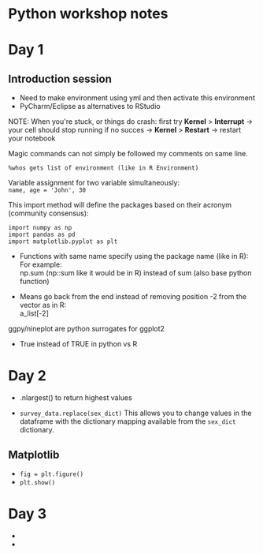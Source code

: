 # Python workshop notes

# Day 1
## Introduction session  

* Need to make environment using yml and then activate this environment
* PyCharm/Eclipse as alternatives to RStudio

NOTE: When you're stuck, or things do crash:
first try **Kernel** > **Interrupt** -> your cell should stop running
if no succes -> **Kernel** > **Restart** -> restart your notebook

Magic commands can not simply be followed my comments on same line.

`%whos gets list of environment (like in R Environment)`

Variable assignment for two variable simultaneously:  
`name, age = 'John', 30`

This import method will define the packages based on their acronym (community consensus):  
```
import numpy as np
import pandas as pd
import matplotlib.pyplot as plt
```

* Functions with same name specify using the package name (like in R):
For example:  
np.sum (np::sum like it would be in R)
instead of 
sum (also base python function)

* Means go back from the end instead of removing position -2 from the vector as in R:  
a_list[-2]

ggpy/nineplot are python surrogates for ggplot2

* True instead of TRUE in python vs R

# Day 2  

* .nlargest() to return highest values

* `survey_data.replace(sex_dict)` This allows you to change values in the dataframe with the dictionary mapping available from the `sex_dict` dictionary.

## Matplotlib
* `fig = plt.figure()`
* `plt.show()`

# Day 3
*
*

